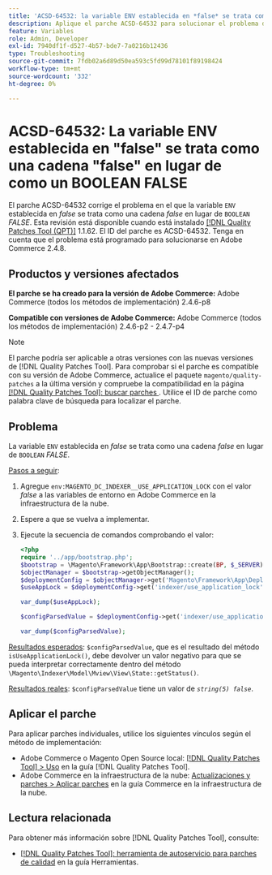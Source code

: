 ```yaml
---
title: 'ACSD-64532: la variable ENV establecida en *false* se trata como una cadena *false* en lugar de como un BOOLEAN *FALSE*'
description: Aplique el parche ACSD-64532 para solucionar el problema de Adobe Commerce donde una variable "ENV" configurada como *false* se trata como una cadena *false* en lugar de como un valor BOOLEANO *FALSE*.
feature: Variables
role: Admin, Developer
exl-id: 7940df1f-d527-4b57-bde7-7a0216b12436
type: Troubleshooting
source-git-commit: 7fdb02a6d89d50ea593c5fd99d78101f89198424
workflow-type: tm+mt
source-wordcount: '332'
ht-degree: 0%

---
```


# ACSD-64532: La variable ENV establecida en &quot;false&quot; se trata como una cadena &quot;false&quot; en lugar de como un BOOLEAN FALSE

El parche ACSD-64532 corrige el problema en el que la variable `ENV` establecida en *false* se trata como una cadena *false* en lugar de `BOOLEAN` *FALSE*. Esta revisión está disponible cuando está instalado [[!DNL Quality Patches Tool (QPT)]](/help/tools/quality-patches-tool/quality-patches-tool-to-self-serve-quality-patches.md) 1.1.62. El ID del parche es ACSD-64532. Tenga en cuenta que el problema está programado para solucionarse en Adobe Commerce 2.4.8.

## Productos y versiones afectados

**El parche se ha creado para la versión de Adobe Commerce:**
Adobe Commerce (todos los métodos de implementación) 2.4.6-p8

**Compatible con versiones de Adobe Commerce:**
Adobe Commerce (todos los métodos de implementación) 2.4.6-p2 - 2.4.7-p4

>[!NOTE]
>
>El parche podría ser aplicable a otras versiones con las nuevas versiones de [!DNL Quality Patches Tool]. Para comprobar si el parche es compatible con su versión de Adobe Commerce, actualice el paquete `magento/quality-patches` a la última versión y compruebe la compatibilidad en la página [[!DNL Quality Patches Tool]: buscar parches ](https://experienceleague.adobe.com/tools/commerce-quality-patches/index.html). Utilice el ID de parche como palabra clave de búsqueda para localizar el parche.

## Problema

La variable `ENV` establecida en *false* se trata como una cadena *false* en lugar de `BOOLEAN` *FALSE*.

<u>Pasos a seguir</u>:
1. Agregue `env:MAGENTO_DC_INDEXER__USE_APPLICATION_LOCK` con el valor *false* a las variables de entorno en Adobe Commerce en la infraestructura de la nube.
1. Espere a que se vuelva a implementar.
1. Ejecute la secuencia de comandos comprobando el valor:

   ```php
   <?php
   require '../app/bootstrap.php';
   $bootstrap = \Magento\Framework\App\Bootstrap::create(BP, $_SERVER);
   $objectManager = $bootstrap->getObjectManager();
   $deploymentConfig = $objectManager->get('Magento\Framework\App\DeploymentConfig');
   $useAppLock = $deploymentConfig->get('indexer/use_application_lock');
   
   var_dump($useAppLock);
   
   $configParsedValue = $deploymentConfig->get('indexer/use_application_lock') ?: false;
   
   var_dump($configParsedValue); 
   ```

<u>Resultados esperados</u>:
`$configParsedValue`, que es el resultado del método `isUseApplicationLock()`, debe devolver un valor negativo para que se pueda interpretar correctamente dentro del método `\Magento\Indexer\Model\Mview\View\State::getStatus()`.

<u>Resultados reales</u>:
`$configParsedValue` tiene un valor de *`string(5) false`*.

## Aplicar el parche

Para aplicar parches individuales, utilice los siguientes vínculos según el método de implementación:

* Adobe Commerce o Magento Open Source local: [[!DNL Quality Patches Tool] > Uso](/help/tools/quality-patches-tool/usage.md) en la guía [!DNL Quality Patches Tool].
* Adobe Commerce en la infraestructura de la nube: [Actualizaciones y parches > Aplicar parches](https://experienceleague.adobe.com/docs/commerce-cloud-service/user-guide/develop/upgrade/apply-patches.html) en la guía Commerce en la infraestructura de la nube.

## Lectura relacionada

Para obtener más información sobre [!DNL Quality Patches Tool], consulte:
* [[!DNL Quality Patches Tool]: herramienta de autoservicio para parches de calidad](/help/tools/quality-patches-tool/quality-patches-tool-to-self-serve-quality-patches.md) en la guía Herramientas.
